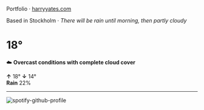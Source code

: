 Portfolio · [harryyates.com](https://harryyates.com)

<!-- WEATHER_START -->
Based in Stockholm · *There will be rain until morning, then partly cloudy*

# 18°
☁️ **Overcast conditions with complete cloud cover**

**↑** 18° **↓** 14°  
**Rain** 22%

---
<!-- WEATHER_END -->

<p align="left">
  <a>
    <img src="https://spotify-github-profile.kittinanx.com/api/view?uid=bigbello&cover_image=true&theme=natemoo-re&show_offline=true&background_color=121212&interchange=false&bar_color=53b14f&bar_color_cover=false" alt="spotify-github-profile">
  </a>
</p>